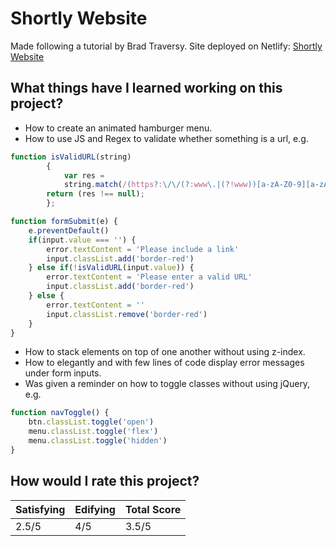 # Shortly Website

Made following a tutorial by Brad Traversy. Site deployed on Netlify: [Shortly Website](https://zesty-eclair-1f384e.netlify.app/ 'Click to visit site')

## What things have I learned working on this project?
+ How to create an animated hamburger menu.
+ How to use JS and Regex to validate whether something is a url, e.g.
```javascript
function isValidURL(string) 
        {
            var res = 
            string.match(/(https?:\/\/(?:www\.|(?!www))[a-zA-Z0-9][a-zA-Z0-9-]+[a-zA-Z0-9]\.[^\s]{2,}|www\.[a-zA-Z0-9][a-zA-Z0-9-]+[a-zA-Z0-9]\.[^\s]{2,}|https?:\/\/(?:www\.|(?!www))[a-zA-Z0-9]+\.[^\s]{2,}|www\.[a-zA-Z0-9]+\.[^\s]{2,})/gi);
        return (res !== null);
        };

function formSubmit(e) {
    e.preventDefault()
    if(input.value === '') {
        error.textContent = 'Please include a link'
        input.classList.add('border-red')
    } else if(!isValidURL(input.value)) {
        error.textContent = 'Please enter a valid URL'
        input.classList.add('border-red')
    } else {
        error.textContent = ''
        input.classList.remove('border-red')
    }
}
```
+ How to stack elements on top of one another without using z-index.
+ How to elegantly and with few lines of code display error messages under form inputs.
+ Was given a reminder on how to toggle classes without using jQuery, e.g.
```javascript
function navToggle() {
    btn.classList.toggle('open')
    menu.classList.toggle('flex')
    menu.classList.toggle('hidden')
}
```

## How would I rate this project?
| Satisfying | Edifying | Total Score |
|------------|----------|-------------|
| 2.5/5      | 4/5      | 3.5/5       |
